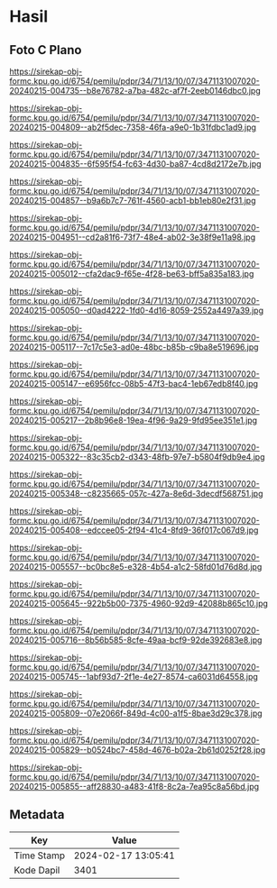 # Hasil

## Foto C Plano

https://sirekap-obj-formc.kpu.go.id/6754/pemilu/pdpr/34/71/13/10/07/3471131007020-20240215-004735--b8e76782-a7ba-482c-af7f-2eeb0146dbc0.jpg

https://sirekap-obj-formc.kpu.go.id/6754/pemilu/pdpr/34/71/13/10/07/3471131007020-20240215-004809--ab2f5dec-7358-46fa-a9e0-1b31fdbc1ad9.jpg

https://sirekap-obj-formc.kpu.go.id/6754/pemilu/pdpr/34/71/13/10/07/3471131007020-20240215-004835--6f595f54-fc63-4d30-ba87-4cd8d2172e7b.jpg

https://sirekap-obj-formc.kpu.go.id/6754/pemilu/pdpr/34/71/13/10/07/3471131007020-20240215-004857--b9a6b7c7-761f-4560-acb1-bb1eb80e2f31.jpg

https://sirekap-obj-formc.kpu.go.id/6754/pemilu/pdpr/34/71/13/10/07/3471131007020-20240215-004951--cd2a81f6-73f7-48e4-ab02-3e38f9e11a98.jpg

https://sirekap-obj-formc.kpu.go.id/6754/pemilu/pdpr/34/71/13/10/07/3471131007020-20240215-005012--cfa2dac9-f65e-4f28-be63-bff5a835a183.jpg

https://sirekap-obj-formc.kpu.go.id/6754/pemilu/pdpr/34/71/13/10/07/3471131007020-20240215-005050--d0ad4222-1fd0-4d16-8059-2552a4497a39.jpg

https://sirekap-obj-formc.kpu.go.id/6754/pemilu/pdpr/34/71/13/10/07/3471131007020-20240215-005117--7c17c5e3-ad0e-48bc-b85b-c9ba8e519696.jpg

https://sirekap-obj-formc.kpu.go.id/6754/pemilu/pdpr/34/71/13/10/07/3471131007020-20240215-005147--e6956fcc-08b5-47f3-bac4-1eb67edb8f40.jpg

https://sirekap-obj-formc.kpu.go.id/6754/pemilu/pdpr/34/71/13/10/07/3471131007020-20240215-005217--2b8b96e8-19ea-4f96-9a29-9fd95ee351e1.jpg

https://sirekap-obj-formc.kpu.go.id/6754/pemilu/pdpr/34/71/13/10/07/3471131007020-20240215-005322--83c35cb2-d343-48fb-97e7-b5804f9db9e4.jpg

https://sirekap-obj-formc.kpu.go.id/6754/pemilu/pdpr/34/71/13/10/07/3471131007020-20240215-005348--c8235665-057c-427a-8e6d-3decdf568751.jpg

https://sirekap-obj-formc.kpu.go.id/6754/pemilu/pdpr/34/71/13/10/07/3471131007020-20240215-005408--edccee05-2f94-41c4-8fd9-36f017c067d9.jpg

https://sirekap-obj-formc.kpu.go.id/6754/pemilu/pdpr/34/71/13/10/07/3471131007020-20240215-005557--bc0bc8e5-e328-4b54-a1c2-58fd01d76d8d.jpg

https://sirekap-obj-formc.kpu.go.id/6754/pemilu/pdpr/34/71/13/10/07/3471131007020-20240215-005645--922b5b00-7375-4960-92d9-42088b865c10.jpg

https://sirekap-obj-formc.kpu.go.id/6754/pemilu/pdpr/34/71/13/10/07/3471131007020-20240215-005716--8b56b585-8cfe-49aa-bcf9-92de392683e8.jpg

https://sirekap-obj-formc.kpu.go.id/6754/pemilu/pdpr/34/71/13/10/07/3471131007020-20240215-005745--1abf93d7-2f1e-4e27-8574-ca6031d64558.jpg

https://sirekap-obj-formc.kpu.go.id/6754/pemilu/pdpr/34/71/13/10/07/3471131007020-20240215-005809--07e2066f-849d-4c00-a1f5-8bae3d29c378.jpg

https://sirekap-obj-formc.kpu.go.id/6754/pemilu/pdpr/34/71/13/10/07/3471131007020-20240215-005829--b0524bc7-458d-4676-b02a-2b61d0252f28.jpg

https://sirekap-obj-formc.kpu.go.id/6754/pemilu/pdpr/34/71/13/10/07/3471131007020-20240215-005855--aff28830-a483-41f8-8c2a-7ea95c8a56bd.jpg


## Metadata

| Key        | Value               |
| ---------- | ------------------- |
| Time Stamp | 2024-02-17 13:05:41 |
| Kode Dapil | 3401                |



